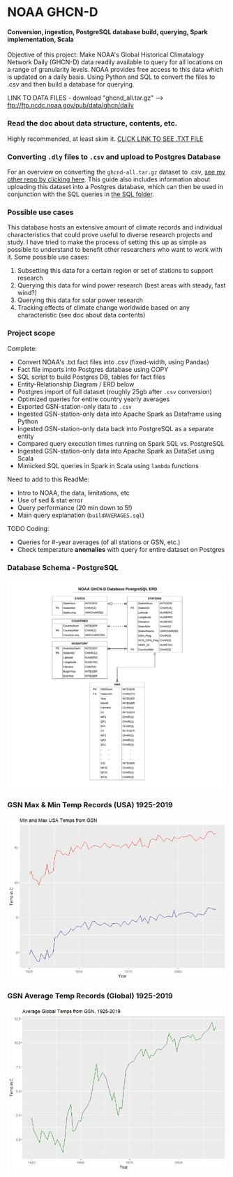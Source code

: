 # NOAA GHCN-D
#### Conversion, ingestion, PostgreSQL database build, querying, Spark implementation, Scala
 
Objective of this project: Make NOAA's Global Historical Climatalogy Network Daily (GHCN-D)
data readily available to query for all locations on a range of granularity levels.  NOAA 
provides free access to this data which is updated on a daily basis.  Using Python and SQL 
to convert the files to .csv and then build a database for querying.

LINK TO DATA FILES - download "ghcnd_all.tar.gz" --> ftp://ftp.ncdc.noaa.gov/pub/data/ghcn/daily

### Read the doc about data structure, contents, etc.
Highly recommended, at least skim it.   [CLICK LINK TO SEE .TXT FILE](./data/text_files/DataInfo_readme.txt)

### Converting `.dly` files to `.csv` and upload to Postgres Database
For an overview on converting the `ghcnd-all.tar.gz` dataset to .csv, 
[see my other repo by clicking here](https://github.com/mathemacode/NOAA_GHCND_IMPORT).  This
guide also includes information about uploading this dataset into a Postgres database, which
can then be used in conjunction with the SQL queries in [the SQL folder](./SQL).

### Possible use cases
This database hosts an extensive amount of climate records and individual characteristics that could prove
useful to diverse research projects and study.  I have tried to make the process of setting this up as simple
as possible to understand to benefit other researchers who want to work with it.  Some possible use cases:

1. Subsetting this data for a certain region or set of stations to support research
2. Querying this data for wind power research (best areas with steady, fast wind?)
3. Querying this data for solar power research
4. Tracking effects of climate change worldwide based on any characteristic (see doc about data contents)

### Project scope
Complete:
- Convert NOAA's .txt fact files into .csv (fixed-width, using Pandas)
- Fact file imports into Postgres database using COPY
- SQL script to build Postgres DB, tables for fact files
- Entity-Relationship Diagram / ERD below
- Postgres import of full dataset (roughly 25gb after `.csv` conversion)
- Optimized queries for entire country yearly averages
- Exported GSN-station-only data to `.csv`
- Ingested GSN-station-only data into Apache Spark as Dataframe using Python
- Ingested GSN-station-only data back into PostgreSQL as a separate entity
- Compared query execution times running on Spark SQL vs. PostgreSQL
- Ingested GSN-station-only data into Apache Spark as DataSet using Scala
- Mimicked SQL queries in Spark in Scala using `lambda` functions

Need to add to this ReadMe:
- Intro to NOAA, the data, limitations, etc
- Use of sed & stat error
- Query performance (20 min down to 5!)
- Main query explanation (`buildAVERAGES.sql`)

TODO Coding:
- Queries for #-year averages (of all stations or GSN, etc.)
- Check temperature **anomalies** with query for entire dataset on Postgres

### Database Schema - PostgreSQL
![ERD](./vis/NOAA_GHCND_ERD.png)

### GSN Max & Min Temp Records (USA) 1925-2019
![gsn-usa](./vis/USA_min_max_GSN.png)

### GSN Average Temp Records (Global) 1925-2019
![gsn-global](./vis/Global_AVG_GSN.png)
